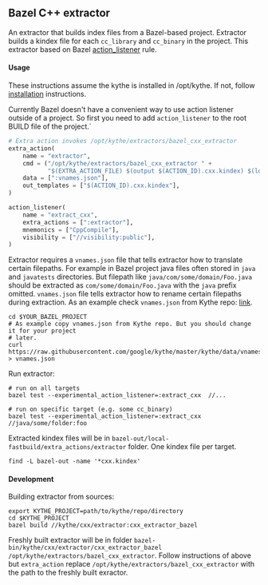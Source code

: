 ## Bazel C++ extractor
 
An extractor that builds index files from a Bazel-based project. Extractor builds a kindex file for 
each `cc_library` and `cc_binary` in the project. This extractor based on Bazel 
[action_listener](https://docs.bazel.build/versions/master/be/extra-actions.html) rule.

#### Usage

These instructions assume the kythe is installed in /opt/kythe. If not, follow 
[installation](http://kythe.io/getting-started) instructions.

Currently Bazel doesn't have a convenient way to use action listener outside of a project.
So first you need to add `action_listener` to the root BUILD file of the project.`

```python
# Extra action invokes /opt/kythe/extractors/bazel_cxx_extractor
extra_action(
    name = "extractor",
    cmd = ("/opt/kythe/extractors/bazel_cxx_extractor " +
           "$(EXTRA_ACTION_FILE) $(output $(ACTION_ID).cxx.kindex) $(location :vnames.json)"),
    data = [":vnames.json"],
    out_templates = ["$(ACTION_ID).cxx.kindex"],
)

action_listener(
    name = "extract_cxx",
    extra_actions = [":extractor"],
    mnemonics = ["CppCompile"],
    visibility = ["//visibility:public"],
)
```

Extractor requires a `vnames.json` file that tells extractor how to translate certain 
filepaths. For example in Bazel project java files often stored in `java` and `javatests`
directories. But filepath like `java/com/some/domain/Foo.java` should be extracted as 
`com/some/domain/Foo.java` with the `java` prefix omitted. `vnames.json` file tells 
extractor how to rename certain filepaths during extraction. As an example check `vnames.json` from Kythe repo: 
[link](https://github.com/google/kythe/blob/master/kythe/data/vnames.json). 

```shell
cd $YOUR_BAZEL_PROJECT
# As example copy vnames.json from Kythe repo. But you should change it for your project
# later.
curl https://raw.githubusercontent.com/google/kythe/master/kythe/data/vnames.json > vnames.json 
```

Run extractor:

```shell
# run on all targets
bazel test --experimental_action_listener=:extract_cxx  //...

# run on specific target (e.g. some cc_binary)
bazel test --experimental_action_listener=:extract_cxx  //java/some/folder:foo
```

Extracted kindex files will be in `bazel-out/local-fastbuild/extra_actions/extractor` 
folder. One kindex file per target.

```shell
find -L bazel-out -name '*cxx.kindex'
```

#### Development

Building extractor from sources:

```shell
export KYTHE_PROJECT=path/to/kythe/repo/directory
cd $KYTHE_PROJECT
bazel build //kythe/cxx/extractor:cxx_extractor_bazel
```

Freshly built extractor will be in folder 
`bazel-bin/kythe/cxx/extractor/cxx_extractor_bazel /opt/kythe/extractors/bazel_cxx_extractor`.
Follow instructions of above but `extra_action` replace `/opt/kythe/extractors/bazel_cxx_extractor` 
with the path to the freshly built exractor.
